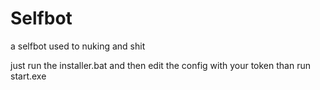 # Selfbot 

a selfbot used to nuking and shit

just run the installer.bat and then edit the config with your token than run start.exe

